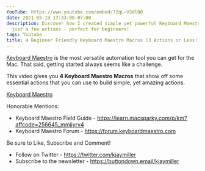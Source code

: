 ```yaml
---
YouTube: https://www.youtube.com/embed/7ZqL-VSdlN0
date: 2021-05-19 17:33:00-07:00
description: Discover how I created simple yet powerful Keyboard Maestro macros in
  just a few actions - perfect for beginners!
tags: Youtube
title: 4 Beginner Friendly Keyboard Maestro Macros (3 Actions or Less!)
---
```


[Keyboard Maestro][keyboard maestro] is the most versatile automation tool you can get for the Mac. That said, getting started always seems like a challenge.

This video gives you **4 Keyboard Maestro Macros** that show off some essential actions that you can use to build simple, yet amazing actions.

[Keyboard Maestro][keyboard maestro]

Honorable Mentions:

- Keyboard Maestro Field Guide - <https://learn.macsparky.com/p/km?affcode=256645_mmjiyrv4>
- Keyboard Maestro Forum - <https://forum.keyboardmaestro.com>

Be sure to Like, Subscribe and Comment!

- Follow on Twitter - <https://twitter.com/kjaymiller>
- Subscribe to the newsletter - <https://buttondown.email/kjaymiller>

[keyboard maestro]: https://www.keyboardmaestro.com/
